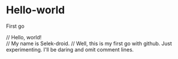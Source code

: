 # Hello-world
First go

// Hello, world!  
// My name is Selek-droid.
// Well, this is my first go with github.  Just experimenting. 
I'll be daring and omit comment lines.
